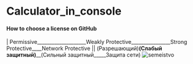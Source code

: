# Calculator_in_console





#### How to choose a license on GitHub
 |  Permissive____________________Weakly Protective________________Strong Protective____Network Protective
 ||  (Разрешающий)________________(Слабый защитный)__________________(Сильный защитный_____Защита сети)
![semeistvo](https://github.com/SAYRUS1/Calculator_in_console/assets/100000618/4f109c32-13c2-4861-8cf4-1c4e8660f543)
